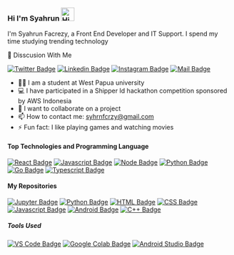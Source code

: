 ### Hi I'm Syahrun <img src="https://user-images.githubusercontent.com/1303154/88677602-1635ba80-d120-11ea-84d8-d263ba5fc3c0.gif" width="30px" alt="Hi">
I'm Syahrun Facrezy, a Front End Developer and IT Support. I spend my time studying trending technology 

:e-mail: Disscusion With Me

[![Twitter Badge](https://img.shields.io/badge/-@syhrnfcrzy1-1ca0f1?style=flat&labelColor=1ca0f1&logo=twitter&logoColor=white&link=https://twitter.com/syhrnfcrzy1)](https://twitter.com/syhrnfcrzy1) [![Linkedin Badge](https://img.shields.io/badge/-Syahrun-0e76a8?style=flat&labelColor=0e76a8&logo=linkedin&logoColor=white)](https://www.linkedin.com/in/syahrun-facrezy-5299161a8/) [![Instagram Badge](https://img.shields.io/badge/-@syhrnfcrzy-e84393?style=flat&labelColor=e84393&logo=instagram&logoColor=white)](https://www.instagram.com/syhrnfcrzy/) [![Mail Badge](https://img.shields.io/badge/-syhrnfcrzy-c0392b?style=flat&labelColor=c0392b&logo=gmail&logoColor=white)](mailto:syhrnfcrzy@gmail.com)


- 👨‍🎓 I am a student at West Papua university
- 💻 I have participated in a Shipper Id hackathon competition sponsored by AWS Indonesia 
- 👯 I want to collaborate on a project
- 📫 How to contact me: syhrnfcrzy@gmail.com
- ⚡ Fun fact: I like playing games and watching movies 

#### Top Technologies and Programming Language 
[![React Badge](https://img.shields.io/badge/-React-61DBFB?style=for-the-badge&labelColor=black&logo=react&logoColor=61DBFB)](https://reactjs.org/) [![Javascript Badge](https://img.shields.io/badge/-Javascript-F0DB4F?style=for-the-badge&labelColor=black&logo=javascript&logoColor=F0DB4F)](https://www.javascript.com/) [![Node Badge](https://img.shields.io/badge/-Node_JS-339933?style=for-the-badge&labelColor=black&logo=Node.js&logoColor=339933)](https://nodejs.org/en/) [![Python Badge](https://img.shields.io/badge/-Python-3776AB?style=for-the-badge&labelColor=black&logo=Python&logoColor=fcfcfc)](https://www.python.org/) [![Go Badge](https://img.shields.io/badge/-GOLANG-00ADD8?style=for-the-badge&labelColor=black&logo=Go&logoColor=00ADD8)](https://golang.org/) [![Typescript Badge](https://img.shields.io/badge/-Typescript-007acc?style=for-the-badge&labelColor=black&logo=typescript&logoColor=007acc)](https://www.typescriptlang.org/)


#### My Repositories

[![Jupyter Badge](https://img.shields.io/badge/-Jupyter_NOTEBOOK-F37626?style=for-the-badge&labelColor=black&logo=Jupyter&logoColor=F37626)](https://github.com/syhrnfcrzy/Market-Basket-Analysis) [![Python Badge](https://img.shields.io/badge/-Python-3776AB?style=for-the-badge&labelColor=black&logo=Python&logoColor=fcfcfc)](https://github.com/syhrnfcrzy/Get-IP-From-URL) [![HTML Badge](https://img.shields.io/badge/-HTML-e34f26?style=for-the-badge&labelColor=black&logo=HTML5&logoColor=e34f26)](https://github.com/syhrnfcrzy/201855202065-syahrun/blob/master/tugas-3.html) [![CSS Badge](https://img.shields.io/badge/-CSS-1572B6?style=for-the-badge&labelColor=black&logo=CSS3&logoColor=1572B6)](https://github.com/syhrnfcrzy/Form-Validasi-JS) [![Javascript Badge](https://img.shields.io/badge/-Javascript-F0DB4F?style=for-the-badge&labelColor=black&logo=javascript&logoColor=F0DB4F)](https://github.com/syhrnfcrzy/create-react-app-auth-amplify) [![Android Badge](https://img.shields.io/badge/-Java-3DDC84?style=for-the-badge&labelColor=black&logo=Android&logoColor=3DDC84)](https://github.com/syhrnfcrzy/Login-UI) [![C++ Badge](https://img.shields.io/badge/-C++-00599C?style=for-the-badge&labelColor=black&logo=C&logoColor=00599C)](https://github.com/syhrnfcrzy/Nilai-dan-PPN) 


##### Tools Used
[![VS Code Badge](https://img.shields.io/badge/-VS_Code-007ACC?style=for-the-badge&labelColor=black&logo=visual-studio-code&logoColor=007ACC)](https://code.visualstudio.com/) [![Google Colab Badge](https://img.shields.io/badge/-Google_Colab-F9AB00?style=for-the-badge&labelColor=black&logo=google-colab&logoColor=F9AB00)](https://colab.research.google.com) [![Android Studio Badge](https://img.shields.io/badge/-Android_Studio-3DDC84?style=for-the-badge&labelColor=black&logo=Android-Studio&logoColor=3DDC84)](https://developer.android.com/studio/) 
<!--
**syhrnfcrzy/syhrnfcrzy** is a ✨ _special_ ✨ repository because its `README.md` (this file) appears on your GitHub profile.

Here are some ideas to get you started:

- 🔭 I’m currently working on ...
- 🌱 I’m currently learning ...
- 👯 I’m looking to collaborate on ...
- 🤔 I’m looking for help with ...
- 💬 Ask me about ...
- 📫 How to reach me: ...
- 😄 Pronouns: ...
- ⚡ Fun fact: ...
-->
